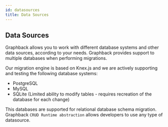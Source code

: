 ```yaml
---
id: datasources
title: Data Sources
---
```


## Data Sources

Graphback allows you to work with different database systems and other data sources, according to your needs.
Graphback provides support to multiple databases when performing migrations.

Our migration engine is based on Knex.js and we are actively supporting and testing the following database systems:

- PostgreSQL
- MySQL 
- SQLite (Limited ability to modify tables - requires recreation of the database for each change)

This databases are supported for relational database schema migration. 
Graphback `CRUD Runtime abstraction` allows developers to use any type of datasource.
